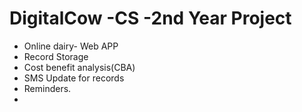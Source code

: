# DigitalCow -CS -2nd Year Project 
- Online dairy- Web APP
- Record Storage
- Cost benefit analysis(CBA)
- SMS Update for records
- Reminders.
- 

